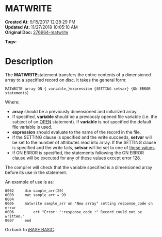 # MATWRITE

**Created At:** 9/15/2017 12:28:29 PM  
**Updated At:** 11/27/2018 10:05:10 AM  
**Original Doc:** [276964-matwrite](https://docs.jbase.com/36868-jbase-basic/276964-matwrite)  

**Tags:**
<badge text='dimensioned arrays' vertical='middle' />
<badge text='record handling' vertical='middle' />

# Description

The **MATWRITE**statement transfers the entire contents of a dimensioned array to a specified record on disc. It takes the general form:

```
MATWRITE array ON { variable,}expression {SETTING setvar} {ON ERROR statements}
```

Where:

- **array** should be a previously dimensioned and initialized array.
- If specified, **variable** should be a previously opened file variable (i.e. the subject of an [OPEN](./../open) statement). If **variable** is not specified the default file variable is used.
- **expression** should evaluate to the name of the record in the file.
- If the SETTING clause is specified and the write succeeds, **setvar** will be set to the number of attributes read into array. If the SETTING clause is specified and the write fails, **setvar** will be set to one of [these values](./../incremental-file-errors).
- If ON ERROR is specified, the statements following the ON ERROR clause will be executed for any of [these values](./../incremental-file-errors) except error 128.


The compiler will check that the variable specified is a dimensioned array before its use in the statement.

An example of use is as:

```
0002     dim sample_arr(20)
0003     mat sample_arr = 99
0004
0005     matwrite sample_arr on "New array" setting response_code on error
0006         crt "Error: ":response_code :" Record could not be written."
0007     end
```



Go back to [jBASE BASIC](./../jbase-basic-programmers-reference-guide).
